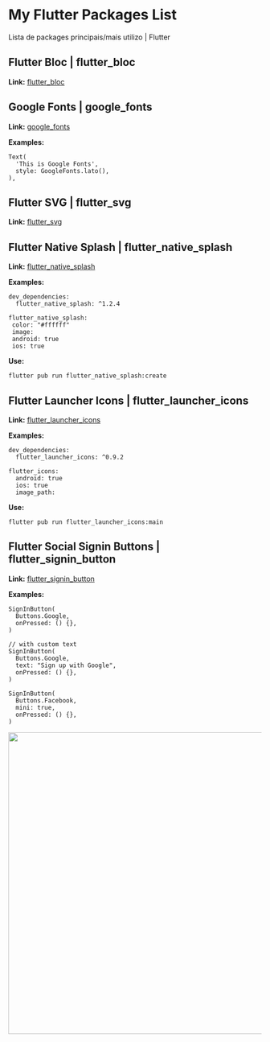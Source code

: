 # My Flutter Packages List
Lista de packages principais/mais utilizo | Flutter

## Flutter Bloc | flutter_bloc
**Link:**
[flutter_bloc](https://pub.dev/packages/flutter_bloc)

## Google Fonts | google_fonts
**Link:**
[google_fonts](https://pub.dev/packages/google_fonts)

**Examples:**
```
Text(
  'This is Google Fonts',
  style: GoogleFonts.lato(),
), 
```

## Flutter SVG | flutter_svg
**Link:**
[flutter_svg](https://pub.dev/packages/google_fonts)
  
## Flutter Native Splash | flutter_native_splash
**Link:**
[flutter_native_splash](https://pub.dev/packages/flutter_native_splash)

**Examples:**
```
dev_dependencies:
  flutter_native_splash: ^1.2.4
```

```
flutter_native_splash:
 color: "#ffffff"
 image:
 android: true
 ios: true
```

**Use:**
```
flutter pub run flutter_native_splash:create
```

## Flutter Launcher Icons | flutter_launcher_icons
**Link:**
[flutter_launcher_icons](https://pub.dev/packages/flutter_launcher_icons)

**Examples:**
```
dev_dependencies:
  flutter_launcher_icons: ^0.9.2
```

```
flutter_icons:
  android: true
  ios: true
  image_path: 
```

**Use:**
```
flutter pub run flutter_launcher_icons:main
```

## Flutter Social Signin Buttons | flutter_signin_button
**Link:**
[flutter_signin_button](https://pub.dev/packages/flutter_signin_button)

**Examples:**
```
SignInButton(
  Buttons.Google,
  onPressed: () {},
)  
```

```
// with custom text  
SignInButton(
  Buttons.Google,
  text: "Sign up with Google",
  onPressed: () {},
)
```

```
SignInButton(
  Buttons.Facebook,
  mini: true,
  onPressed: () {},
)
```

<img src="https://github.com/ZaynJarvis/Flutter-Sign-in-Button/raw/master/showcase.png" height="600em"/>
